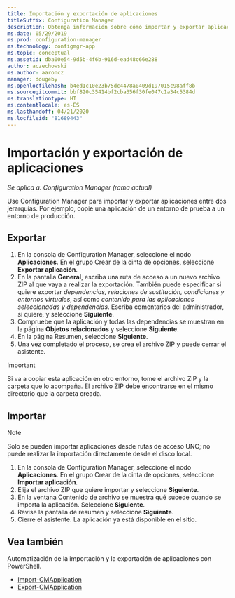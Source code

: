 ```yaml
---
title: Importación y exportación de aplicaciones
titleSuffix: Configuration Manager
description: Obtenga información sobre cómo importar y exportar aplicaciones en Configuration Manager para compartirlas entre jerarquías independientes.
ms.date: 05/29/2019
ms.prod: configuration-manager
ms.technology: configmgr-app
ms.topic: conceptual
ms.assetid: dba00e54-9d5b-4f6b-916d-ead48c66e288
author: aczechowski
ms.author: aaroncz
manager: dougeby
ms.openlocfilehash: b4ed1c10e23b75dc4478a0409d197015c98aff8b
ms.sourcegitcommit: bbf820c35414bf2cba356f30fe047c1a34c5384d
ms.translationtype: HT
ms.contentlocale: es-ES
ms.lasthandoff: 04/21/2020
ms.locfileid: "81689443"
---
```

# <a name="import-and-export-applications"></a>Importación y exportación de aplicaciones

*Se aplica a: Configuration Manager (rama actual)*

Use Configuration Manager para importar y exportar aplicaciones entre dos jerarquías. Por ejemplo, copie una aplicación de un entorno de prueba a un entorno de producción.

## <a name="export"></a>Exportar

1. En la consola de Configuration Manager, seleccione el nodo **Aplicaciones**. En el grupo Crear de la cinta de opciones, seleccione **Exportar aplicación**.
1. En la pantalla **General**, escriba una ruta de acceso a un nuevo archivo ZIP al que vaya a realizar la exportación. También puede especificar si quiere exportar *dependencias, relaciones de sustitución, condiciones y entornos virtuales*, así como *contenido para las aplicaciones seleccionadas y dependencias*.  Escriba comentarios del administrador, si quiere, y seleccione **Siguiente**.
1. Compruebe que la aplicación y todas las dependencias se muestran en la página **Objetos relacionados** y seleccione **Siguiente**.
1. En la página Resumen, seleccione **Siguiente**.
1. Una vez completado el proceso, se crea el archivo ZIP y puede cerrar el asistente.

> [!IMPORTANT]
> Si va a copiar esta aplicación en otro entorno, tome el archivo ZIP y la carpeta que lo acompaña. El archivo ZIP debe encontrarse en el mismo directorio que la carpeta creada.

## <a name="import"></a>Importar

> [!NOTE]
> Solo se pueden importar aplicaciones desde rutas de acceso UNC; no puede realizar la importación directamente desde el disco local.

1. En la consola de Configuration Manager, seleccione el nodo **Aplicaciones**. En el grupo Crear de la cinta de opciones, seleccione **Importar aplicación**.
1. Elija el archivo ZIP que quiere importar y seleccione **Siguiente**.
1. En la ventana Contenido de archivo se muestra qué sucede cuando se importa la aplicación. Seleccione **Siguiente**.
1. Revise la pantalla de resumen y seleccione **Siguiente**.
1. Cierre el asistente. La aplicación ya está disponible en el sitio.

## <a name="see-also"></a>Vea también
 
Automatización de la importación y la exportación de aplicaciones con PowerShell.

* [Import-CMApplication](https://docs.microsoft.com/powershell/module/configurationmanager/import-cmapplication)
* [Export-CMApplication](https://docs.microsoft.com/powershell/module/configurationmanager/export-cmapplication)
